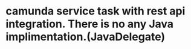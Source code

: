 # camunda service task with rest api integration. There is no any Java implimentation.(JavaDelegate) 
